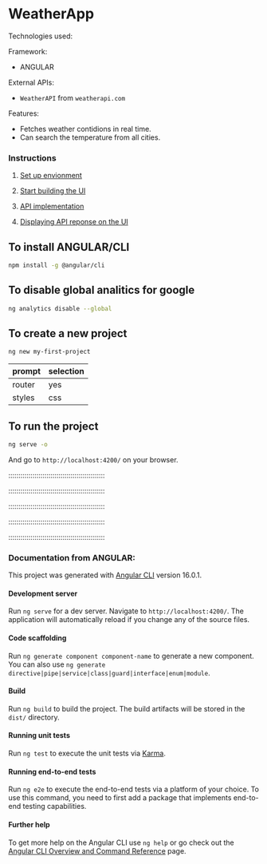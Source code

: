 # WeatherApp

Technologies used:

Framework:

-   ANGULAR

External APIs:

-   `WeatherAPI` from `weatherapi.com`

Features:

-   Fetches weather contidions in real time.
-   Can search the temperature from all cities.

### Instructions

1. [Set up envionment](https://github.com/rubenarturopj/WeatherApp/blob/master/01_instructions/01_setup_environment.md)

2. [Start building the UI](https://github.com/rubenarturopj/WeatherApp/blob/master/01_instructions/02_start_building.md)

3. [API implementation](https://github.com/rubenarturopj/WeatherApp/blob/master/01_instructions/03_weather_API_implementation.md)

4. [Displaying API reponse on the UI](https://github.com/rubenarturopj/WeatherApp/blob/master/01_instructions/04_displaying_api_response_UI.md)

## To install ANGULAR/CLI

```sh
npm install -g @angular/cli
```

## To disable global analitics for google

```sh
ng analytics disable --global
```

## To create a new project

```sh
ng new my-first-project
```

| prompt | selection |
| ------ | --------- |
| router | yes       |
| styles | css       |

## To run the project

```sh
ng serve -o
```

And go to `http://localhost:4200/` on your browser.

::::::::::::::::::::::::::::::::::::::::::::::::

::::::::::::::::::::::::::::::::::::::::::::::::

::::::::::::::::::::::::::::::::::::::::::::::::

::::::::::::::::::::::::::::::::::::::::::::::::

::::::::::::::::::::::::::::::::::::::::::::::::

### Documentation from ANGULAR:

This project was generated with [Angular CLI](https://github.com/angular/angular-cli) version 16.0.1.

#### Development server

Run `ng serve` for a dev server. Navigate to `http://localhost:4200/`. The application will automatically reload if you change any of the source files.

#### Code scaffolding

Run `ng generate component component-name` to generate a new component. You can also use `ng generate directive|pipe|service|class|guard|interface|enum|module`.

#### Build

Run `ng build` to build the project. The build artifacts will be stored in the `dist/` directory.

#### Running unit tests

Run `ng test` to execute the unit tests via [Karma](https://karma-runner.github.io).

#### Running end-to-end tests

Run `ng e2e` to execute the end-to-end tests via a platform of your choice. To use this command, you need to first add a package that implements end-to-end testing capabilities.

#### Further help

To get more help on the Angular CLI use `ng help` or go check out the [Angular CLI Overview and Command Reference](https://angular.io/cli) page.
